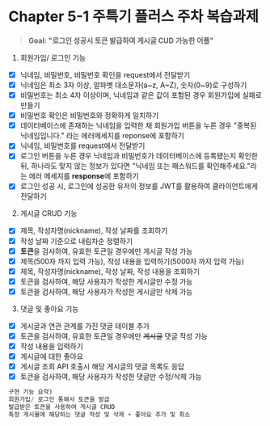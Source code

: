 # Chapter 5-1 주특기 플러스 주차 복습과제




> **Goal:  "로그인 성공시 토큰 발급하여 게시글 CUD 가능한 어플"**
>
>
>

1. 회원가입/ 로그인 기능 <br/>

- [x]  닉네임, 비밀번호, 비밀번호 확인을 request에서 전달받기
- [x]  닉네임은 최소 3자 이상, 알파벳 대소문자(a~z, A~Z), 숫자(0~9)로 구성하기
- [x]  비밀번호는 최소 4자 이상이며, 닉네임과 같은 값이 포함된 경우 회원가입에 실패로 만들기
- [x]  비밀번호 확인은 비밀번호와 정확하게 일치하기
- [x]  데이터베이스에 존재하는 닉네임을 입력한 채 회원가입 버튼을 누른 경우 "중복된 닉네임입니다." 라는 에러메세지를 reponse에 포함하기
- [x]  닉네임, 비밀번호를 request에서 전달받기
- [x]  로그인 버튼을 누른 경우 닉네임과 비밀번호가 데이터베이스에 등록됐는지 확인한 뒤, 하나라도 맞지 않는 정보가 있다면 "닉네임 또는 패스워드를 확인해주세요."라는 에러 메세지를 **response**에 포함하기
- [x]  로그인 성공 시, 로그인에 성공한 유저의 정보를 JWT를 활용하여 클라이언트에게 전달하기

2. 게시글 CRUD 기능 <br/>

- [x]  제목, 작성자명(nickname), 작성 날짜를 조회하기
- [x]  작성 날짜 기준으로 내림차순 정렬하기
- [x]  **토큰**을 검사하여, 유효한 토큰일 경우에만 게시글 작성 가능
- [x]  제목(500자 까지 입력 가능), 작성 내용을 입력하기(5000자 까지 입력 가능)
- [x]  제목, 작성자명(nickname), 작성 날짜, 작성 내용을 조회하기
- [x]  토큰을 검사하여, 해당 사용자가 작성한 게시글만 수정 가능
- [x]  토큰을 검사하여, 해당 사용자가 작성한 게시글만 삭제 가능

3. 댓글 및 좋아요 기능 <br/>
- [x]  게시글과 연관 관계를 가진 댓글 테이블 추가
- [x]  토큰을 검사하여, 유효한 토큰일 경우에만 ~~게시글~~ 댓글 작성 가능
- [x]  작성 내용을 입력하기
- [x]  게시글에 대한 좋아요
- [x]  게시글 조회 API 호출시 해당 게시글의 댓글 목록도 응답
- [x]  토큰을 검사하여, 해당 사용자가 작성한 댓글만 수정/삭제 가능

```java
구현 기능 요약) 
회원가입/ 로그인 통해서 토큰을 발급
발급받은 토큰을 사용하여 게시글 CRUD
특정 게시물에 해당하는 댓글 작성 및 삭제 + 좋아요 추가 및 취소
```